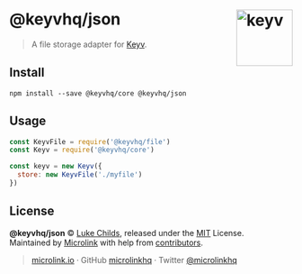 # @keyvhq/json [<img width="100" align="right" src="https://keyv.js.org/media/logo-sunset.svg" alt="keyv">](https://github.com/microlinkhq/keyv)

> A file storage adapter for [Keyv](https://github.com/microlinkhq/keyv).

## Install

```shell
npm install --save @keyvhq/core @keyvhq/json
```

## Usage

```js
const KeyvFile = require('@keyvhq/file')
const Keyv = require('@keyvhq/core')

const keyv = new Keyv({
  store: new KeyvFile('./myfile')
})
```

## License

**@keyvhq/json** © [Luke Childs](https://lukechilds.co), released under the [MIT](https://github.com/microlinkhq/keyvhq/blob/master/LICENSE.md) License.<br/>
Maintained by [Microlink](https://microlink.io) with help from [contributors](https://github.com/microlinkhq/keyvhq/contributors).

> [microlink.io](https://microlink.io) · GitHub [microlinkhq](https://github.com/microlinkhq) · Twitter [@microlinkhq](https://twitter.com/microlinkhq)
